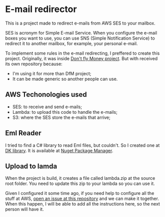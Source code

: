 # E-mail redirector

This is a project made to redirect e-mails from AWS SES to your mailbox.

SES is acronym for Simple E-mail Service. When you configure the e-mail
boxes you want to use, you can use SNS (Simple Notification Service) to
redirect it to another mailbox, for example, your personal e-mail.

To implement some rules in the e-mail redirecting, I preffered to create
this project. Originally, it was inside [Don't fly Money project]. But
with received its own repository because:

- I'm using it for more than DfM project;
- It can be made generic so another people can use.

## AWS Techonologies used

- SES: to receive and send e-mails;
- Lambda: to upload this code to handle the e-mails;
- S3: where the SES store the e-mails that arrive;

## Eml Reader

I tried to find a C# library to read Eml files, but couldn't. So I
created one at [DK library]. It is available at [Nuget Package Manager].

## Upload to lamda

When the project is build, it creates a file called lambda.zip at the
source root folder. You need to update this zip to your lambda so you
can use it.

Given I configured it some time ago, if you need help to configure all
the stuff at AWS, [open an issue at this repository] and we can make it
together. When this happen, I will be able to add all the instructions
here, so the next person will have it.

[Don't fly Money project]: https://github.com/darakeon/dfm
[DK library]: https://github.com/darakeon/dk-lib
[Nuget Package Manager]: https://www.nuget.org/packages/Keon.Eml/
[open an issue at this repository]: ../../issues
